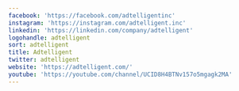 ```yaml
---
facebook: 'https://facebook.com/adtelligentinc'
instagram: 'https://instagram.com/adtelligent.inc'
linkedin: 'https://linkedin.com/company/adtelligent'
logohandle: adtelligent
sort: adtelligent
title: Adtelligent
twitter: adtelligent
website: 'https://adtelligent.com/'
youtube: 'https://youtube.com/channel/UCID8H4BTNv157o5mgagk2MA'
---
```

